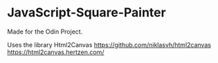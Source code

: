 # JavaScript-Square-Painter
Made for the Odin Project.

Uses the library Html2Canvas https://github.com/niklasvh/html2canvas https://html2canvas.hertzen.com/
